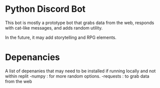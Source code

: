 # Python Discord Bot

This bot is mostly a prototype bot that grabs data from the web, responds with cat-like messages, and adds random utility.

In the future, it may add storytelling and RPG elements.

# Depenancies
A list of depenanies that may need to be installed if running locally and not within replit
-numpy : for more random options. 
-requests : to grab data from the web